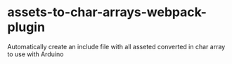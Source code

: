# assets-to-char-arrays-webpack-plugin
Automatically create an include file with all asseted converted in char array to use with Arduino
